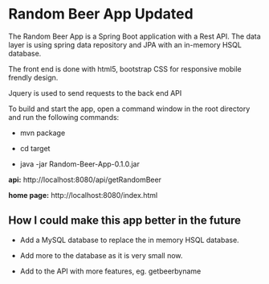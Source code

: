 # Random Beer App Updated

The Random Beer App is a Spring Boot application with a Rest API. The data layer is using spring data
repository and JPA with an in-memory HSQL database.

The front end is done with html5, bootstrap CSS for responsive mobile frendly design. 

Jquery is used to send requests to the back end API

To build and start the app, open a command window in the root directory and run the following commands:

- mvn package

- cd target

- java -jar Random-Beer-App-0.1.0.jar


**api:** http://localhost:8080/api/getRandomBeer

**home page:**  http://localhost:8080/index.html


## How I could make this app better in the future

- Add a MySQL database to replace the in memory HSQL database. 

- Add more to the database as it is very small now. 

- Add to the API with more features, eg. getbeerbyname
